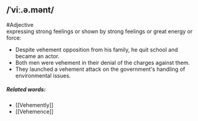 ## /ˈviː.ə.mənt/
#Adjective  
expressing strong feelings or shown by strong feelings or great energy or force:

- Despite vehement opposition from his family, he quit school and became an actor.
- Both men were vehement in their denial of the charges against them.
- They launched a vehement attack on the government's handling of environmental issues.

##### Related words:
- [[Vehemently]]
- [[Vehemence]]